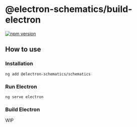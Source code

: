 # @electron-schematics/build-electron
[![npm version](https://img.shields.io/npm/v/%40electron-schematics/schematics.svg)](https://npmjs.org/package/%40electron-schematics/schematics)

## How to use

### Installation

```
ng add @electron-schematics/schematics
```

### Run Electron
```
ng serve electron
```

### Build Electron
WIP
 